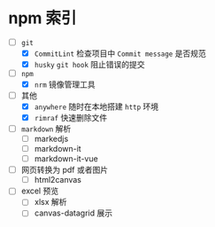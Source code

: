 # npm 索引

- [ ] `git`
  - [x] `CommitLint` 检查项目中 `Commit message` 是否规范
  - [x] `husky` `git hook` 阻止错误的提交
- [ ] `npm`
  - [x] `nrm` 镜像管理工具
- [ ] 其他
  - [x] `anywhere` 随时在本地搭建 `http` 环境
  - [x] `rimraf` 快速删除文件
- [ ] `markdown` 解析
  - [ ] markedjs
  - [ ] markdown-it
  - [ ] markdown-it-vue
- [ ] 网页转换为 pdf 或者图片
  - [ ] html2canvas
- [ ] excel 预览
  - [ ] xlsx 解析
  - [ ] canvas-datagrid 展示

